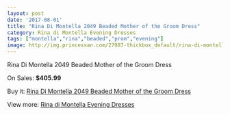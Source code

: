 ```yaml
---
layout: post
date: '2017-08-01'
title: "Rina Di Montella 2049 Beaded Mother of the Groom Dress"
category: Rina di Montella Evening Dresses
tags: ["montella","rina","beaded","prom","evening"]
image: http://img.princessan.com/27987-thickbox_default/rina-di-montella-2049-beaded-mother-of-the-groom-dress.jpg
---
```

Rina Di Montella 2049 Beaded Mother of the Groom Dress

On Sales: **$405.99**
<a href="https://www.princessan.com/en/rina-di-montella-evening-dresses/12763-rina-di-montella-2049-beaded-mother-of-the-groom-dress.html"><amp-img layout="responsive" width="600" height="600" src="//img.princessan.com/27987-thickbox_default/rina-di-montella-2049-beaded-mother-of-the-groom-dress.jpg" alt="Rina Di Montella 2049 Beaded Mother of the Groom Dress 0" /></a>

Buy it: [Rina Di Montella 2049 Beaded Mother of the Groom Dress](https://www.princessan.com/en/rina-di-montella-evening-dresses/12763-rina-di-montella-2049-beaded-mother-of-the-groom-dress.html "Rina Di Montella 2049 Beaded Mother of the Groom Dress")

View more: [Rina di Montella Evening Dresses](https://www.princessan.com/en/53-rina-di-montella-evening-dresses "Rina di Montella Evening Dresses")
